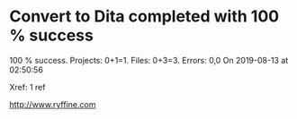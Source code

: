# Convert to Dita  completed with 100 % success

100 % success. Projects: 0+1=1.  Files: 0+3=3. Errors: 0,0  On 2019-08-13 at 02:50:56

Xref: 1 ref



http://www.ryffine.com
